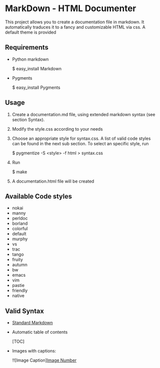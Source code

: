 MarkDown - HTML Documenter
==========================
This project allows you to create a documentation file in markdown. It automatically traduces it to a fancy and customizable HTML via css. A default theme is provided

Requirements
------------

* Python markdown

    $ easy_install Markdown

* Pygments

    $ easy_install Pygments



Usage
-----
1. Create a documentation.md file, using extended markdown syntax (see section Syntax).
2. Modify the style.css according to your needs
3. Choose an appropriate style for syntax.css. A list of valid code styles can be found in the next sub section. To select an specific style, run

    $ pygmentize -S \<style\> -f html \> syntax.css

4. Run

    $ make

5. A documentation.html file will be created

Available Code styles
---------------------

* nokai
* manny
* perldoc
* borland
* colorful
* default
* murphy
* vs
* trac
* tango
* fruity
* autumn
* bw
* emacs
* vim
* pastie
* friendly
* native

Valid Syntax
------------
* [Standard Markdown](http://daringfireball.net/projects/markdown/syntax)
* Automatic table of contents

    [TOC]

* Images with captions:

    !![Image Caption][Image Number](http://imageurl.org/image.png)
